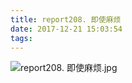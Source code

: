 ```yaml
---
title: report208. 即使麻烦
date: 2017-12-21 15:03:54
tags:
---
```

![report208. 即使麻烦.jpg](https://i.loli.net/2017/12/22/5a3caf3b88752.jpg)